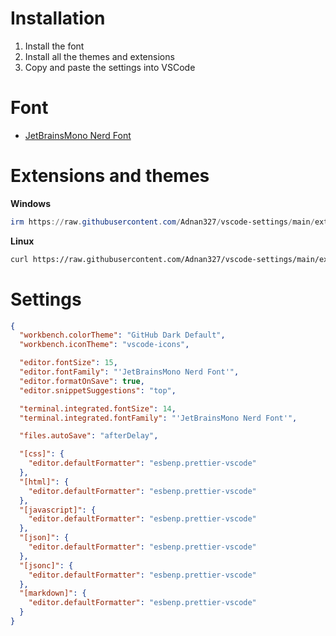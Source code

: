 # Installation

1. Install the font
2. Install all the themes and extensions
3. Copy and paste the settings into VSCode

# Font

- [JetBrainsMono Nerd Font](https://github.com/ryanoasis/nerd-fonts/releases/download/v3.2.1/JetBrainsMono.zip)

# Extensions and themes

**Windows**

```Powershell
irm https://raw.githubusercontent.com/Adnan327/vscode-settings/main/extensionsWin.ps1 | iex
```

**Linux**

```bash
curl https://raw.githubusercontent.com/Adnan327/vscode-settings/main/extensionsLin.sh | bash -i
```

# Settings

```json
{
  "workbench.colorTheme": "GitHub Dark Default",
  "workbench.iconTheme": "vscode-icons",

  "editor.fontSize": 15,
  "editor.fontFamily": "'JetBrainsMono Nerd Font'",
  "editor.formatOnSave": true,
  "editor.snippetSuggestions": "top",

  "terminal.integrated.fontSize": 14,
  "terminal.integrated.fontFamily": "'JetBrainsMono Nerd Font'",

  "files.autoSave": "afterDelay",

  "[css]": {
    "editor.defaultFormatter": "esbenp.prettier-vscode"
  },
  "[html]": {
    "editor.defaultFormatter": "esbenp.prettier-vscode"
  },
  "[javascript]": {
    "editor.defaultFormatter": "esbenp.prettier-vscode"
  },
  "[json]": {
    "editor.defaultFormatter": "esbenp.prettier-vscode"
  },
  "[jsonc]": {
    "editor.defaultFormatter": "esbenp.prettier-vscode"
  },
  "[markdown]": {
    "editor.defaultFormatter": "esbenp.prettier-vscode"
  }
}
```
